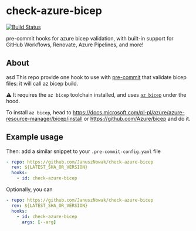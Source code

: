 # check-azure-bicep
[![Build Status](https://dev.azure.com/Azure4DevOps/Azure4DevOps/_apis/build/status/Azure4DevOps.check-azure-bicep-ci?branchName=master)](https://dev.azure.com/Azure4DevOps/Azure4DevOps/_build/latest?definitionId=2&branchName=master)

pre-commit hooks for azure bicep validation,
with built-in support for GitHub Workflows, Renovate, Azure Pipelines, and more!

## About
asd
This repo provide one hook to use with [pre-commit](https://pre-commit.com/) that validate bicep files: it will call az bicep build.

⚠️ It requires the `az bicep` toolchain installed, and uses [`az bicep`](https://github.com/Azure/bicep) under the hood.

To install `az bicep`, head to <https://docs.microsoft.com/pl-pl/azure/azure-resource-manager/bicep/install> or <https://github.com/Azure/bicep> and do it.

## Example usage

Then: add a similar snippet to your `.pre-commit-config.yaml` file

```yaml
- repo: https://github.com/JanuszNowak/check-azure-bicep
  rev: ${LATEST_SHA_OR_VERSION}
  hooks:
    - id: check-azure-bicep
```

Optionally, you can

```yaml
- repo: https://github.com/JanuszNowak/check-azure-bicep
  rev: ${LATEST_SHA_OR_VERSION}
  hooks:
    - id: check-azure-bicep
      args: [--arg]
```
